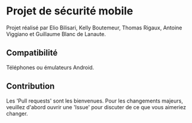# Projet de sécurité mobile

Projet réalisé par Elio Bilisari, Kelly Boutemeur, Thomas Rigaux, Antoine Viggiano et Guillaume Blanc de Lanaute.

## Compatibilité

Téléphones ou émulateurs Android.

## Contribution

Les 'Pull requests' sont les bienvenues. Pour les changements majeurs, veuillez d'abord ouvrir une 'Issue' pour discuter de ce que vous aimeriez changer.
